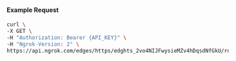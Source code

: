 <!-- Code generated for API Clients. DO NOT EDIT. -->
#### Example Request
```bash
curl \
-X GET \
-H "Authorization: Bearer {API_KEY}" \
-H "Ngrok-Version: 2" \
https://api.ngrok.com/edges/https/edghts_2vo4NIJFwysieMZv4hDqsdNfGkU/routes/edghtsrt_2vo4NHVOaMfycxf9Z412laZadVj/request_headers
